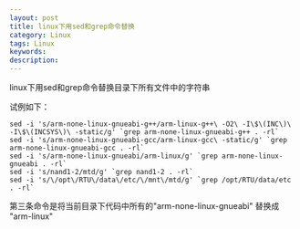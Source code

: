 ```yaml
---
layout: post
title: linux下用sed和grep命令替换
category: Linux
tags: Linux
keywords: 
description: 
---
```


linux下用sed和grep命令替换目录下所有文件中的字符串

试例如下：

```
sed -i 's/arm-none-linux-gnueabi-g++/arm-linux-g++\ -O2\ -I\$\(INC\)\ -I\$\(INCSYS\)\ -static/g' `grep arm-none-linux-gnueabi-g++ . -rl`
sed -i 's/arm-none-linux-gnueabi-gcc/arm-linux-gcc\ -static/g' `grep arm-none-linux-gnueabi-gcc . -rl`
sed -i 's/arm-none-linux-gnueabi/arm-linux/g' `grep arm-none-linux-gnueabi . -rl`
sed -i 's/nand1-2/mtd/g' `grep nand1-2 . -rl`
sed -i 's/\/opt\/RTU\/data\/etc/\/mnt\/mtd/g' `grep /opt/RTU/data/etc . -rl`
```
第三条命令是将当前目录下代码中所有的"arm-none-linux-gnueabi" 替换成 "arm-linux"